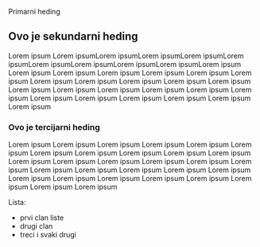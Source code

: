 Primarni heding

## Ovo je sekundarni heding

Lorem ipsum Lorem ipsumLorem ipsumLorem ipsumLorem ipsumLorem ipsumLorem ipsumLorem ipsumLorem ipsumLorem ipsumLorem ipsum Lorem ipsum Lorem ipsum Lorem ipsum Lorem ipsum Lorem ipsum Lorem ipsum Lorem ipsum Lorem ipsum Lorem ipsum Lorem ipsum Lorem ipsum Lorem ipsum Lorem ipsum Lorem ipsum Lorem ipsum Lorem ipsum Lorem ipsum Lorem ipsum Lorem ipsum Lorem ipsum Lorem ipsum Lorem ipsum Lorem ipsum

### Ovo je tercijarni heding

 Lorem ipsum Lorem ipsum Lorem ipsum Lorem ipsum Lorem ipsum Lorem ipsum Lorem ipsum Lorem ipsum Lorem ipsum Lorem ipsum Lorem ipsum Lorem ipsum Lorem ipsum Lorem ipsum Lorem ipsum Lorem ipsum Lorem ipsum Lorem ipsum Lorem ipsum Lorem ipsum Lorem ipsum Lorem ipsum Lorem ipsum Lorem ipsum Lorem ipsum Lorem ipsum Lorem ipsum Lorem ipsum Lorem ipsum Lorem ipsum

Lista:
* prvi clan liste
* drugi clan
* treci i svaki drugi